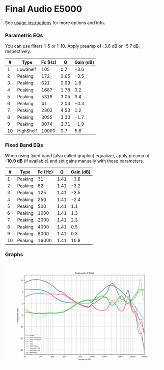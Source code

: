 # Final Audio E5000
See [usage instructions](https://github.com/jaakkopasanen/AutoEq#usage) for more options and info.

### Parametric EQs
You can use filters 1-5 or 1-10. Apply preamp of -3.6 dB or -5.7 dB, respectively.

|   # | Type      |   Fc (Hz) |    Q |   Gain (dB) |
|-----|-----------|-----------|------|-------------|
|   1 | LowShelf  |       105 | 0.7  |        -3.6 |
|   2 | Peaking   |       172 | 0.65 |        -3.5 |
|   3 | Peaking   |       621 | 0.99 |         1.8 |
|   4 | Peaking   |      1687 | 1.78 |         3.2 |
|   5 | Peaking   |      5319 | 3.05 |         3.4 |
|   6 | Peaking   |        41 | 2.03 |        -0.3 |
|   7 | Peaking   |      2303 | 4.53 |         1.2 |
|   8 | Peaking   |      3055 | 3.33 |        -1.7 |
|   9 | Peaking   |      8074 | 2.71 |        -1.9 |
|  10 | HighShelf |     10000 | 0.7  |         5.6 |

### Fixed Band EQs
When using fixed band (also called graphic) equalizer, apply preamp of **-10.9 dB** (if available) and set gains manually with these parameters.

|   # | Type    |   Fc (Hz) |    Q |   Gain (dB) |
|-----|---------|-----------|------|-------------|
|   1 | Peaking |        31 | 1.41 |        -3.8 |
|   2 | Peaking |        62 | 1.41 |        -3.2 |
|   3 | Peaking |       125 | 1.41 |        -3.5 |
|   4 | Peaking |       250 | 1.41 |        -2.4 |
|   5 | Peaking |       500 | 1.41 |         1.1 |
|   6 | Peaking |      1000 | 1.41 |         1.3 |
|   7 | Peaking |      2000 | 1.41 |         2.3 |
|   8 | Peaking |      4000 | 1.41 |         0.5 |
|   9 | Peaking |      8000 | 1.41 |         0.3 |
|  10 | Peaking |     16000 | 1.41 |        10.8 |

### Graphs
![](./Final%20Audio%20E5000.png)

